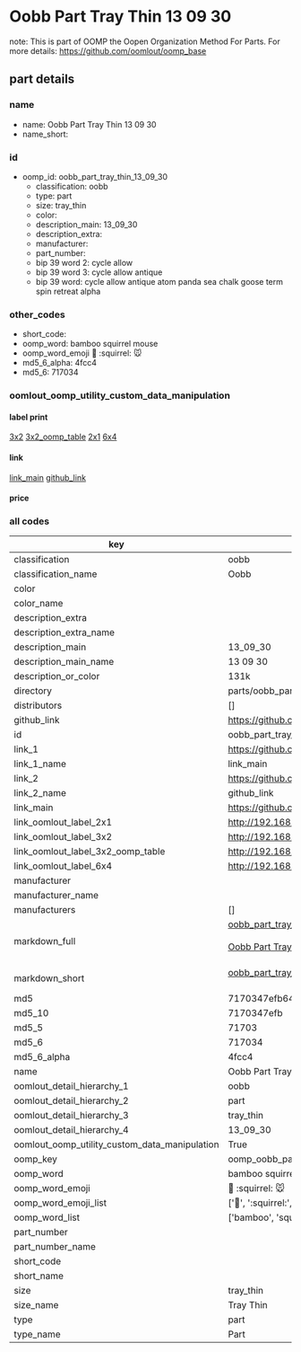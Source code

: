 # Oobb Part Tray Thin 13 09 30  

note: This is part of OOMP the Oopen Organization Method For Parts. For more details: https://github.com/oomlout/oomp_base

##  part details





### name
* name: Oobb Part Tray Thin 13 09 30
* name_short: 
### id
* oomp_id: oobb_part_tray_thin_13_09_30
  * classification: oobb
  * type: part
  * size: tray_thin
  * color: 
  * description_main: 13_09_30
  * description_extra: 
  * manufacturer: 
  * part_number: 
  * bip 39 word 2: cycle allow
  * bip 39 word 3: cycle allow antique
  * bip 39 word: cycle allow antique atom panda sea chalk goose term spin retreat alpha

### other_codes
* short_code: 
* oomp_word: bamboo squirrel mouse
* oomp_word_emoji :bamboo: :squirrel: :mouse:
* md5_6_alpha: 4fcc4
* md5_6: 717034






### oomlout_oomp_utility_custom_data_manipulation
#### label print
[3x2](http://192.168.1.245:1112/?label=oomp%204fcc4)
[3x2_oomp_table](http://192.168.1.107:1112/?label=oomp%204fcc4)
[2x1](http://192.168.1.242:1112/?label=oomp%204fcc4)
[6x4](http://192.168.1.55:1112/?label=oomp%204fcc4)    

#### link

[link_main](https://github.com/oomlout/oomlout_oomp_current_version_messy/tree/main/parts/oobb_part_tray_thin_13_09_30) [github_link](https://github.com/oomlout/oomlout_oomp_part_src/tree/main/parts/oobb_part_tray_thin_13_09_30)                             

#### price







### all codes 
| key | value |  
| --- | --- |  
| classification | oobb |  
| classification_name | Oobb |  
| color |  |  
| color_name |  |  
| description_extra |  |  
| description_extra_name |  |  
| description_main | 13_09_30 |  
| description_main_name | 13 09 30 |  
| description_or_color | 131k |  
| directory | parts/oobb_part_tray_thin_13_09_30 |  
| distributors | [] |  
| github_link | https://github.com/oomlout/oomlout_oomp_part_src/tree/main/parts/oobb_part_tray_thin_13_09_30 |  
| id | oobb_part_tray_thin_13_09_30 |  
| link_1 | https://github.com/oomlout/oomlout_oomp_current_version_messy/tree/main/parts/oobb_part_tray_thin_13_09_30 |  
| link_1_name | link_main |  
| link_2 | https://github.com/oomlout/oomlout_oomp_part_src/tree/main/parts/oobb_part_tray_thin_13_09_30 |  
| link_2_name | github_link |  
| link_main | https://github.com/oomlout/oomlout_oomp_current_version_messy/tree/main/parts/oobb_part_tray_thin_13_09_30 |  
| link_oomlout_label_2x1 | http://192.168.1.242:1112/?label=oomp%204fcc4 |  
| link_oomlout_label_3x2 | http://192.168.1.245:1112/?label=oomp%204fcc4 |  
| link_oomlout_label_3x2_oomp_table | http://192.168.1.107:1112/?label=oomp%204fcc4 |  
| link_oomlout_label_6x4 | http://192.168.1.55:1112/?label=oomp%204fcc4 |  
| manufacturer |  |  
| manufacturer_name |  |  
| manufacturers | [] |  
| markdown_full | [oobb_part_tray_thin_13_09_30](https://github.com/oomlout/oomlout_oomp_current_version_messy/tree/main/parts/oobb_part_tray_thin_13_09_30)<br>[](https://github.com/oomlout/oomlout_oomp_current_version_messy/tree/main/parts/oobb_part_tray_thin_13_09_30)<br>[Oobb Part Tray Thin 13 09 30](https://github.com/oomlout/oomlout_oomp_current_version_messy/tree/main/parts/oobb_part_tray_thin_13_09_30)<br><br> |  
| markdown_short | [oobb_part_tray_thin_13_09_30](https://github.com/oomlout/oomlout_oomp_current_version_messy/tree/main/parts/oobb_part_tray_thin_13_09_30)<br><br> |  
| md5 | 7170347efb6484bf07cfb0e413c1a9b6 |  
| md5_10 | 7170347efb |  
| md5_5 | 71703 |  
| md5_6 | 717034 |  
| md5_6_alpha | 4fcc4 |  
| name | Oobb Part Tray Thin 13 09 30 |  
| oomlout_detail_hierarchy_1 | oobb |  
| oomlout_detail_hierarchy_2 | part |  
| oomlout_detail_hierarchy_3 | tray_thin |  
| oomlout_detail_hierarchy_4 | 13_09_30 |  
| oomlout_oomp_utility_custom_data_manipulation | True |  
| oomp_key | oomp_oobb_part_tray_thin_13_09_30 |  
| oomp_word | bamboo squirrel mouse |  
| oomp_word_emoji | :bamboo: :squirrel: :mouse: |  
| oomp_word_emoji_list | [':bamboo:', ':squirrel:', ':mouse:'] |  
| oomp_word_list | ['bamboo', 'squirrel', 'mouse'] |  
| part_number |  |  
| part_number_name |  |  
| short_code |  |  
| short_name |  |  
| size | tray_thin |  
| size_name | Tray Thin |  
| type | part |  
| type_name | Part |  
